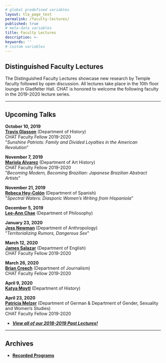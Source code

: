```yaml
---
# global predefined variables
layout: tla_page_test
permalink: /faculty-lectures/
published: true
# meta-data variables
title: Faculty Lectures
description: >-
keywords: ''
# custom variables
---
```

## Distinguished Faculty Lectures 
The Distinguished Faculty Lectures showcase new research by Temple faculty followed by open discussion. All lectures take place in the 10th floor lounge in Gladfelter Hall. CHAT is honored to welcome the following faculty in the 2019-2020 lecture series.

___

## Upcoming Talks

**October 10, 2019**  
[**Travis Glasson**](https://liberalarts.temple.edu/academics/faculty/glasson-travis) (Department of History)<br> 
CHAT Faculty Fellow 2019-2020<br> 
"_Sunshine Patriots: Family and Divided Loyalties in the American Revolution_”

**November 7, 2019**    
[**Mariola Alvarez**](https://tyler.temple.edu/faculty/mariola-alvarez-phd) (Department of Art History)<br> 
CHAT Faculty Fellow 2019-2020<br> 
"_Becoming Modern, Becoming Brazilian: Japanese Brazilian Abstract Artists_"

**November 21, 2019**<br> 
[**Rebeca Hey-Colón**](https://liberalarts.temple.edu/academics/faculty/hey-col-n-rebeca-l) (Department of Spanish)<br> 
"_Spectral Waters: Diasporic Women’s Writing from Hispaniola_”

**December 5, 2019**<br> 
[**Lee-Ann Chae**](https://liberalarts.temple.edu/academics/faculty/chae-lee-ann) (Department of Philosophy)<br>

**January 23, 2020**<br> 
[**Jess Newman**](https://liberalarts.temple.edu/academics/faculty/newman-jess-marie) (Department of Anthropology)<br> 
"_Territorializing Rumors, Dangerous Sex_"

**March 12, 2020**<br> 
[**James Salazar**](https://liberalarts.temple.edu/academics/faculty/salazar-james) (Department of English)<br> 
CHAT Faculty Fellow 2019-2020<br>

**March 26, 2020**<br> 
[**Brian Creech**](https://klein.temple.edu/faculty/brian-creech) (Department of Journalism)<br> 
CHAT Faculty Fellow 2019-2020<br>

**April 9, 2020**<br> 
[**Katya Moytl**](https://liberalarts.temple.edu/academics/faculty/motyl-katya) (Department of History)

**April 23, 2020**<br> 
[**Patricia Melzer**](https://liberalarts.temple.edu/academics/faculty/melzer-patricia) (Department of German & Department of Gender, Sexuality and Women’s Studies)<br> 
CHAT Faculty Fellow 2019-2020
- [**_View all of our 2018-2019 Past Lectures!_**](https://www.cla.temple.edu/center-for-the-humanities/past-lectures/)

___

## Archives 
- [**Recorded Programs**](https://cla.temple.edu/center-for-the-humanities/recorded-programs/)
